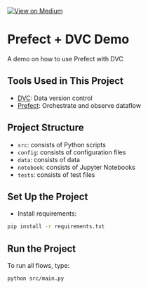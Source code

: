[![View on Medium](https://img.shields.io/badge/Medium-View%20on%20Medium-red?logo=medium)](https://towardsdatascience.com/create-a-maintainable-data-pipeline-with-prefect-and-dvc-1d691ea5bcea)

# Prefect + DVC Demo
A demo on how to use Prefect with DVC

## Tools Used in This Project
* [DVC](https://dvc.org/): Data version control
* [Prefect](https://www.prefect.io/): Orchestrate and observe dataflow

## Project Structure
* `src`: consists of Python scripts
* `config`: consists of configuration files
* `data`: consists of data
* `notebook`: consists of Jupyter Notebooks
* `tests`: consists of test files

## Set Up the Project
* Install requirements:
```bash
pip install -r requirements.txt
```

## Run the Project
To run all flows, type:
```bash
python src/main.py
```




